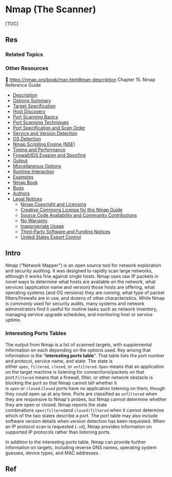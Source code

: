 # Nmap (The Scanner)

[TOC]



## Res
### Related Topics


### Other Resources
📂 https://nmap.org/book/man.html#man-description
Chapter 15. Nmap Reference Guide
- [Description](https://nmap.org/book/man.html#man-description)
- [Options Summary](https://nmap.org/book/man-briefoptions.html)
- [Target Specification](https://nmap.org/book/man-target-specification.html)
- [Host Discovery](https://nmap.org/book/man-host-discovery.html)
- [Port Scanning Basics](https://nmap.org/book/man-port-scanning-basics.html)
- [Port Scanning Techniques](https://nmap.org/book/man-port-scanning-techniques.html)
- [Port Specification and Scan Order](https://nmap.org/book/man-port-specification.html)
- [Service and Version Detection](https://nmap.org/book/man-version-detection.html)
- [OS Detection](https://nmap.org/book/man-os-detection.html)
- [Nmap Scripting Engine (NSE)](https://nmap.org/book/man-nse.html)
- [Timing and Performance](https://nmap.org/book/man-performance.html)
- [Firewall/IDS Evasion and Spoofing](https://nmap.org/book/man-bypass-firewalls-ids.html)
- [Output](https://nmap.org/book/man-output.html)
- [Miscellaneous Options](https://nmap.org/book/man-misc-options.html)
- [Runtime Interaction](https://nmap.org/book/man-runtime-interaction.html)
- [Examples](https://nmap.org/book/man-examples.html)
- [Nmap Book](https://nmap.org/book/man-book.html)
- [Bugs](https://nmap.org/book/man-bugs.html)
- [Authors](https://nmap.org/book/man-author.html)
- [Legal Notices](https://nmap.org/book/man-legal.html)
    - [Nmap Copyright and Licensing](https://nmap.org/book/man-legal.html#nmap-copyright)
    - [Creative Commons License for this Nmap Guide](https://nmap.org/book/man-legal.html#man-copyright)
    - [Source Code Availability and Community Contributions](https://nmap.org/book/man-legal.html#source-contrib)
    - [No Warranty](https://nmap.org/book/man-legal.html#no-warranty)
    - [Inappropriate Usage](https://nmap.org/book/man-legal.html#inappropriate-usage)
    - [Third-Party Software and Funding Notices](https://nmap.org/book/man-legal.html#third-party-soft)
    - [United States Export Control](https://nmap.org/book/man-legal.html#us-export)



## Intro
Nmap (“Network Mapper”) is an open source tool for network exploration and security auditing. It was designed to rapidly scan large networks, although it works fine against single hosts. Nmap uses raw IP packets in novel ways to determine what hosts are available on the network, what services (application name and version) those hosts are offering, what operating systems (and OS versions) they are running, what type of packet filters/firewalls are in use, and dozens of other characteristics. While Nmap is commonly used for security audits, many systems and network administrators find it useful for routine tasks such as network inventory, managing service upgrade schedules, and monitoring host or service uptime.


### Interesting Ports Tables
The output from Nmap is a list of scanned targets, with supplemental information on each depending on the options used. Key among that information is the “**interesting ports table**”. That table lists the port number and protocol, service name, and state. The state is either `open`, `filtered`, `closed`, or `unfiltered`. `Open` means that an application on the target machine is listening for connections/packets on that port.`Filtered` means that a firewall, filter, or other network obstacle is blocking the port so that Nmap cannot tell whether it is `open` or `closed`.`Closed` ports have no application listening on them, though they could open up at any time. Ports are classified as `unfiltered` when they are responsive to Nmap's probes, but Nmap cannot determine whether they are open or closed. Nmap reports the state combinations `open|filtered`and `closed|filtered` when it cannot determine which of the two states describe a port. The port table may also include software version details when version detection has been requested. When an IP protocol scan is requested (`-sO`), Nmap provides information on supported IP protocols rather than listening ports.

In addition to the interesting ports table, Nmap can provide further information on targets, including reverse DNS names, operating system guesses, device types, and MAC addresses.



## Ref
[👍 Nmap命令扫描详解]: https://developer.aliyun.com/article/524792
[👍 你真的会用Nmap吗？一文读懂Nmap的正确使用方法]: https://www.freebuf.com/sectool/277822.html

[👍 👍 运用Scapy编写类似于Nmap的端口扫描脚本]: https://xz.aliyun.com/t/4704

[nmap超详细使用教程 | CSDN]: http://t.csdnimg.cn/M1kwi
